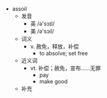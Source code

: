 - assoil
  - 发音
    - 英 /ə'sɔɪl/
    - 美 /ə'sɔil/
  - 词义
    - v. 赦免，释放，补偿
      - to absolve; set free 
  - 近义词
    - vt. 补偿；赦免，宣布……无罪
      - pay
      - make good
  - 补充